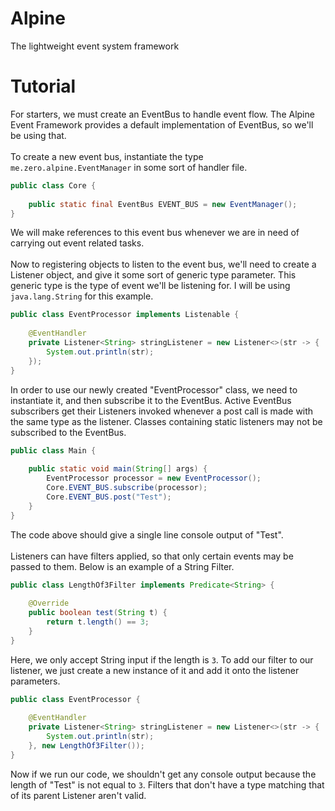 # Alpine
The lightweight event system framework

# Tutorial
For starters, we must create an EventBus to handle event flow.
The Alpine Event Framework provides a default implementation of EventBus, so we'll be using that.
<br><br>
To create a new event bus, instantiate the type ``me.zero.alpine.EventManager`` in some sort of handler file.
```Java
public class Core {
    
    public static final EventBus EVENT_BUS = new EventManager();
}
```
We will make references to this event bus whenever we are in need of carrying out event related tasks.
<br><br>
Now to registering objects to listen to the event bus, we'll need to create a Listener object, and give it some
sort of generic type parameter. This generic type is the type of event we'll be listening for. I will be using
``java.lang.String`` for this example.
```Java
public class EventProcessor implements Listenable {
    
    @EventHandler
    private Listener<String> stringListener = new Listener<>(str -> {
        System.out.println(str);
    });
}
```
In order to use our newly created "EventProcessor" class, we need to instantiate it, and then subscribe it to the EventBus.
Active EventBus subscribers get their Listeners invoked whenever a post call is made with the same type as the listener.
Classes containing static listeners may not be subscribed to the EventBus.
```Java
public class Main {
    
    public static void main(String[] args) {
        EventProcessor processor = new EventProcessor();
        Core.EVENT_BUS.subscribe(processor);
        Core.EVENT_BUS.post("Test");
    }
}
```
The code above should give a single line console output of "Test".
<br><br>
Listeners can have filters applied, so that only certain events may be passed to them. Below is an example of a String Filter.
```Java
public class LengthOf3Filter implements Predicate<String> {
    
    @Override
    public boolean test(String t) {
        return t.length() == 3;
    }
}
```
Here, we only accept String input if the length is ``3``. To add our filter to our listener, we just create a new instance of it and add it onto the listener parameters.
```Java
public class EventProcessor {
    
    @EventHandler
    private Listener<String> stringListener = new Listener<>(str -> {
        System.out.println(str);
    }, new LengthOf3Filter());
}
```
Now if we run our code, we shouldn't get any console output because the length of "Test" is not equal to ``3``.
Filters that don't have a type matching that of its parent Listener aren't valid.
